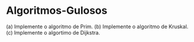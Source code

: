 # Algoritmos-Gulosos

(a) Implemente o algoritmo de Prim.
(b) Implemente o algoritmo de Kruskal.
(c) Implemente o algortimo de Dijkstra.
